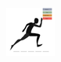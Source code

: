 <div align="center">
	<br>
	<br>
	<br>
	<br>
	<img src="https://github.com/11ume/11ume/raw/master/animation.svg?sanitize=true" width="100" height="100">
	<br>
	<br>
	<br>
	<br>
</div>